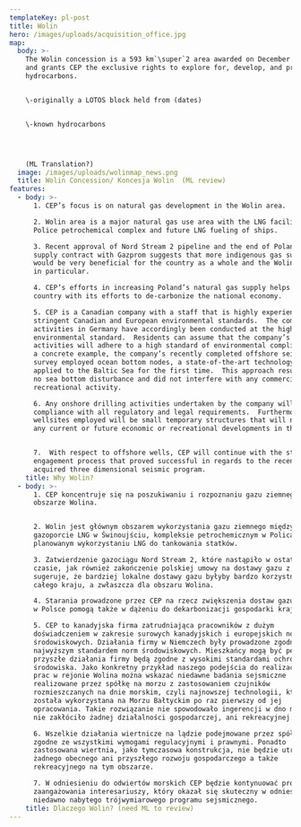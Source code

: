 ```yaml
---
templateKey: pl-post
title: Wolin
hero: /images/uploads/acquisition_office.jpg
map:
  body: >-
    The Wolin concession is a 593 km`\super`2 area awarded on December 1, 2017
    and grants CEP the exclusive rights to explore for, develop, and produce
    hydrocarbons.  


    \-originally a LOTOS block held from (dates)


    \-known hydrocarbons




    (ML Translation?)
  image: /images/uploads/wolinmap_news.png
  title: Wolin Concession/ Koncesja Wolin  (ML review)
features:
  - body: >-
      1. CEP’s focus is on natural gas development in the Wolin area.  

      2. Wolin area is a major natural gas use area with the LNG facility, the
      Police petrochemical complex and future LNG fueling of ships.

      3. Recent approval of Nord Stream 2 pipeline and the end of Poland’s gas
      supply contract with Gazprom suggests that more indigenous gas supply
      would be very beneficial for the country as a whole and the Wolin region
      in particular.   

      4. CEP’s efforts in increasing Poland’s natural gas supply helps the
      country with its efforts to de-carbonize the national economy.

      5. CEP is a Canadian company with a staff that is highly experienced with
      stringent Canadian and European environmental standards.  The company’s
      activities in Germany have accordingly been conducted at the highest
      environmental standard.  Residents can assume that the company’s future
      activities will adhere to a high standard of environmental compliance.  As
      a concrete example, the company’s recently completed offshore seismic
      survey employed ocean bottom nodes, a state-of-the-art technology that was
      applied to the Baltic Sea for the first time.  This approach resulted in
      no sea bottom disturbance and did not interfere with any commercial or
      recreational activity.

      6. Any onshore drilling activities undertaken by the company will be in
      compliance with all regulatory and legal requirements.  Furthermore, the
      wellsites employed will be small temporary structures that will not impede
      any current or future economic or recreational developments in the area.


      7.  With respect to offshore wells, CEP will continue with the stakeholder
      engagement process that proved successful in regards to the recently
      acquired three dimensional seismic program.
    title: Why Wolin?
  - body: >-
      1. CEP koncentruje się na poszukiwaniu i rozpoznaniu gazu ziemnego na
      obszarze Wolina.


      2. Wolin jest głównym obszarem wykorzystania gazu ziemnego między innymi w
      gazoporcie LNG w Świnoujściu, kompleksie petrochemicznym w Policach oraz
      planowanym wykorzystaniu LNG do tankowania statków.

      3. Zatwierdzenie gazociągu Nord Stream 2, które nastąpiło w ostatnim
      czasie, jak również zakończenie polskiej umowy na dostawy gazu z Gazpromem
      sugeruje, że bardziej lokalne dostawy gazu byłyby bardzo korzystne dla
      całego kraju, a zwłaszcza dla obszaru Wolina.

      4. Starania prowadzone przez CEP na rzecz zwiększenia dostaw gazu ziemnego
      w Polsce pomogą także w dążeniu do dekarbonizacji gospodarki krajowej.

      5. CEP to kanadyjska firma zatrudniająca pracowników z dużym
      doświadczeniem w zakresie surowych kanadyjskich i europejskich norm
      środowiskowych. Działania firmy w Niemczech były prowadzone zgodnie z
      najwyższym standardem norm środowiskowych. Mieszkańcy mogą być pewni, że
      przyszłe działania firmy będą zgodne z wysokimi standardami ochrony
      środowiska. Jako konkretny przykład naszego podejścia do realizacji takich
      prac w rejonie Wolina można wskazać niedawne badania sejsmiczne
      realizowane przez spółkę na morzu z zastosowaniem czujników
      rozmieszczanych na dnie morskim, czyli najnowszej technologii, która
      została wykorzystana na Morzu Bałtyckim po raz pierwszy od jej
      opracowania. Takie rozwiązanie nie spowodowało ingerencji w dno morskie i
      nie zakłóciło żadnej działalności gospodarczej, ani rekreacyjnej.

      6. Wszelkie działania wiertnicze na lądzie podejmowane przez spółkę będą
      zgodne ze wszystkimi wymogami regulacyjnymi i prawnymi. Ponadto
      zastosowana wiertnia, jako tymczasowa konstrukcja, nie będzie utrudniać
      żadnego obecnego ani przyszłego rozwoju gospodarczego a także
      rekreacyjnego na tym obszarze.

      7. W odniesieniu do odwiertów morskich CEP będzie kontynuować proces
      zaangażowania interesariuszy, który okazał się skuteczny w odniesieniu do
      niedawno nabytego trójwymiarowego programu sejsmicznego.
    title: Dlaczego Wolin? (need ML to review)
---
```


